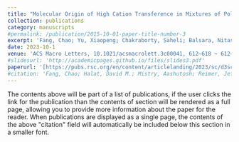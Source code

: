 ```yaml
---
title: "Molecular Origin of High Cation Transference in Mixtures of Poly(pentyl malonate) and Lithium Salt"
collection: publications
category: manuscripts
#permalink: /publication/2015-10-01-paper-title-number-3
excerpt: 'Fang, Chao; Yu, Xiaopeng; Chakraborty, Saheli; Balsara, Nitash P.; Wang, Rui'
date: 2023-10-1
venue: 'ACS Macro Letters, 10.1021/acsmacrolett.3c00041, 612–618 ~ 612–618'
#slidesurl: 'http://academicpages.github.io/files/slides3.pdf'
paperurl: '[https://pubs.rsc.org/en/content/articlelanding/2023/sc/d3sc01158e](https://pubs.acs.org/doi/10.1021/acsmacrolett.3c00041)'
#citation: 'Fang, Chao; Halat, David M.; Mistry, Aashutosh; Reimer, Jeffrey A.; Balsara, Nitash P.; Wang, Rui'
---
```

The contents above will be part of a list of publications, if the user clicks the link for the publication than the contents of section will be rendered as a full page, allowing you to provide more information about the paper for the reader. When publications are displayed as a single page, the contents of the above "citation" field will automatically be included below this section in a smaller font.
